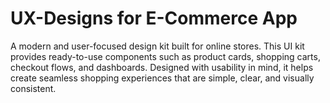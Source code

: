 # UX-Designs for E-Commerce App
A modern and user-focused design kit built for online stores. This UI kit provides ready-to-use components such as product cards, shopping carts, checkout flows, and dashboards. Designed with usability in mind, it helps create seamless shopping experiences that are simple, clear, and visually consistent.
